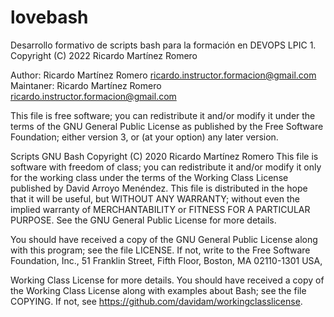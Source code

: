 # lovebash
Desarrollo formativo de scripts bash para la formación en 
DEVOPS
LPIC 1.
Copyright (C) 2022  Ricardo Martínez Romero

Author: Ricardo Martínez Romero <ricardo.instructor.formacion@gmail.com>
Maintaner: Ricardo Martínez Romero <ricardo.instructor.formacion@gmail.com>

This file is free software; you can redistribute it and/or modify
it under the terms of the GNU General Public License as published by
the Free Software Foundation; either version 3, or (at your option)
any later version.

 Scripts GNU Bash
 Copyright (C) 2020 Ricardo Martínez Romero
 This file is software with freedom of class; you can
 redistribute it and/or modify it  only for the working
 class under the terms of the Working Class License
 published by David Arroyo Menéndez.
 This file is distributed in the hope that it will be useful,
 but WITHOUT ANY WARRANTY; without even the implied warranty of
 MERCHANTABILITY or FITNESS FOR A PARTICULAR PURPOSE.  See the
 GNU General Public License for more details.

 You should have received a copy of the GNU General Public License
 along with this program; see the file LICENSE.  If not, write to
 the Free Software Foundation, Inc., 51 Franklin Street, Fifth Floor,
 Boston, MA 02110-1301 USA,

 Working Class License for more details.
 You should have received a copy of the Working Class License along
 with examples about Bash; see the file COPYING. If not, see
 <https://github.com/davidam/workingclasslicense>.
